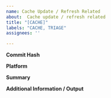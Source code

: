 ```yaml
---
name: Cache Update / Refresh Related
about:  Cache update / refresh related
title: "[CACHE]"
labels: "CACHE, TRIAGE"
assignees: ''

---
```

**Commit Hash**

**Platform**

**Summary**

**Additional Information / Output**